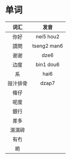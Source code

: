 # 单词



|   词汇   |     发音     |
| :------: | :----------: |
|   你好   |  nei5  hou2  |
|   請問   | tseng2  man6 |
|   谢谢   |     dze6     |
|   边度   |  bin1  dou6  |
|    系    |     hai6     |
| 豉汁排骨 |    dzap7     |
|   條仔   |              |
|   呢度   |              |
|   銀行   |              |
|   差多   |              |
|  濕濕碎  |              |
|   有冇   |              |
|    啲    |              |

